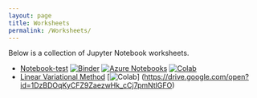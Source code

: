 ```yaml
---
layout: page
title: Worksheets
permalink: /Worksheets/
---
```


Below is a collection of Jupyter Notebook worksheets.

  * [Notebook-test](https://github.com/tluchko/notebook-test)
    [![Binder](https://mybinder.org/badge_logo.svg)](https://mybinder.org/v2/gh/tluchko/notebook-test/master?filepath=simple-test.ipynb)
    [![Azure Notebooks](https://notebooks.azure.com/launch.svg)](https://notebooks.azure.com/tluchko/projects/notebook-test)
    [![Colab](https://colab.research.google.com/assets/colab-badge.svg)](https://colab.research.google.com/github/tluchko/notebook-test/blob/master/simple-test.ipynb)
  * [Linear Variational Method](https://github.com/ESCIP/escip.github.io/blob/master/notebooks/Linear%20Variational%20Method.ipynb)
  [![Colab](https://colab.research.google.com/assets/colab-badge.svg)]
  (https://drive.google.com/open?id=1DzBDOqKyCFZ9ZaezwHk_cCj7pmNtlGFO)
     
